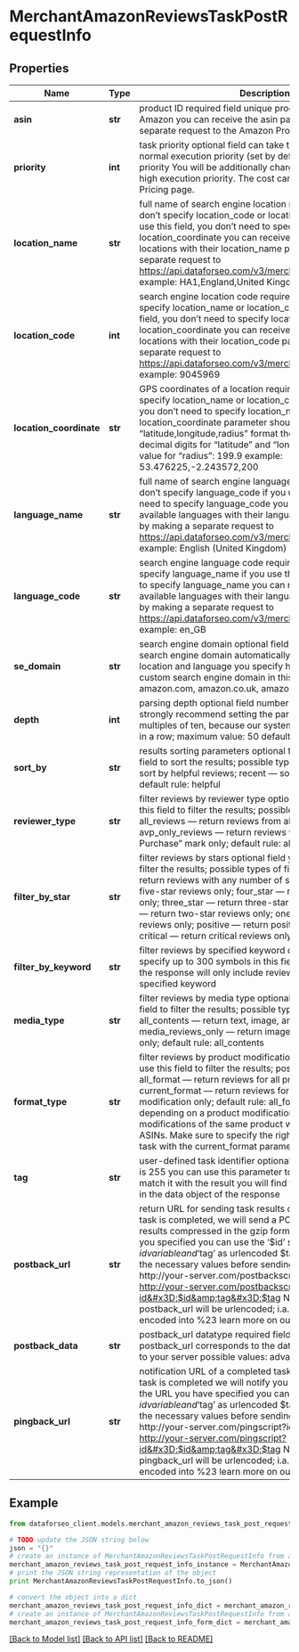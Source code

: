 # MerchantAmazonReviewsTaskPostRequestInfo


## Properties

Name | Type | Description | Notes
------------ | ------------- | ------------- | -------------
**asin** | **str** | product ID required field unique product identifier (ASIN) on Amazon you can receive the asin parameter by making a separate request to the Amazon Products endpoint | [optional] 
**priority** | **int** | task priority optional field can take the following values: 1 – normal execution priority (set by default) 2 – high execution priority You will be additionally charged for the tasks with high execution priority. The cost can be calculated on the Pricing page. | [optional] 
**location_name** | **str** | full name of search engine location required field if you don’t specify location_code or location_coordinate if you use this field, you don’t need to specify location_code or location_coordinate you can receive the list of available locations with their location_name parameters by making a separate request to https://api.dataforseo.com/v3/merchant/amazon/locations example: HA1,England,United Kingdom | [optional] 
**location_code** | **int** | search engine location code required field if you don’t specify location_name or location_coordinate if you use this field, you don’t need to specify location_name or location_coordinate you can receive the list of available locations with their location_code parameters by making a separate request to https://api.dataforseo.com/v3/merchant/amazon/locations example: 9045969 | [optional] 
**location_coordinate** | **str** | GPS coordinates of a location required field if you don’t specify location_name or location_code if you use this field, you don’t need to specify location_name or location_code location_coordinate parameter should be specified in the “latitude,longitude,radius” format the maximum number of decimal digits for “latitude” and “longitude”: 7 the minimum value for “radius”: 199.9 example: 53.476225,-2.243572,200 | [optional] 
**language_name** | **str** | full name of search engine language required field if you don’t specify language_code if you use this field, you don’t need to specify language_code you can receive the list of available languages with their language_name parameters by making a separate request to https://api.dataforseo.com/v3/merchant/amazon/languages example: English (United Kingdom) | [optional] 
**language_code** | **str** | search engine language code required field if you don’t specify language_name if you use this field, you don’t need to specify language_name you can receive the list of available languages with their language_code parameters by making a separate request to https://api.dataforseo.com/v3/merchant/amazon/languages example: en_GB | [optional] 
**se_domain** | **str** | search engine domain optional field we choose the relevant search engine domain automatically according to the location and language you specify however, you can set a custom search engine domain in this field example: amazon.com, amazon.co.uk, amazon.fr, etc. | [optional] 
**depth** | **int** | parsing depth optional field number of reviews in SERP; we strongly recommend setting the parsing depth in the multiples of ten, because our system processes ten reviews in a row; maximum value: 50 default value: 10 | [optional] 
**sort_by** | **str** | results sorting parameters optional field you can use this field to sort the results; possible types of sorting: helpful — sort by helpful reviews; recent — sort by recent reviews; default rule: helpful | [optional] 
**reviewer_type** | **str** | filter reviews by reviewer type optional field you can use this field to filter the results; possible types of filtering: all_reviews — return reviews from all reviewers; avp_only_reviews — return reviews with the “Verified Purchase” mark only; default rule: all_reviews | [optional] 
**filter_by_star** | **str** | filter reviews by stars optional field you can use this field to filter the results; possible types of filtering: all_stars — return reviews with any number of stars; five_star — return five-star reviews only; four_star — return four-star reviews only; three_star — return three-star reviews only; two_star — return two-star reviews only; one_star — return one-star reviews only; positive — return positive reviews only; critical — return critical reviews only; default rule: all_stars | [optional] 
**filter_by_keyword** | **str** | filter reviews by specified keyword optional field you can specify up to 300 symbols in this field; if you use this field, the response will only include reviews that contain the specified keyword | [optional] 
**media_type** | **str** | filter reviews by media type optional field you can use this field to filter the results; possible types of filtering: all_contents — return text, image, and video reviews; media_reviews_only — return image and video reviews only; default rule: all_contents | [optional] 
**format_type** | **str** | filter reviews by product modification optional field you can use this field to filter the results; possible types of filtering: all_format — return reviews for all product modifications; current_format — return reviews for the current product modification only; default rule: all_format; Note: ASINs vary depending on a product modification. Thus, two modifications of the same product will have two different ASINs. Make sure to specify the right ASIN when setting a task with the current_format parameter | [optional] 
**tag** | **str** | user-defined task identifier optional field the character limit is 255 you can use this parameter to identify the task and match it with the result you will find the specified tag value in the data object of the response | [optional] 
**postback_url** | **str** | return URL for sending task results optional field once the task is completed, we will send a POST request with its results compressed in the gzip format to the postback_url you specified you can use the ‘$id’ string as a $id variable and ‘$tag’ as urlencoded $tag variable. We will set the necessary values before sending the request. example: http://your-server.com/postbackscript?id&#x3D;$id http://your-server.com/postbackscript?id&#x3D;$id&amp;tag&#x3D;$tag Note: special symbols in postback_url will be urlencoded; i.a., the # symbol will be encoded into %23 learn more on our Help Center | [optional] 
**postback_data** | **str** | postback_url datatype required field if you specify postback_url corresponds to the datatype that will be sent to your server possible values: advanced, html | [optional] 
**pingback_url** | **str** | notification URL of a completed task optional field when a task is completed we will notify you by GET request sent to the URL you have specified you can use the ‘$id’ string as a $id variable and ‘$tag’ as urlencoded $tag variable. We will set the necessary values before sending the request. example: http://your-server.com/pingscript?id&#x3D;$id http://your-server.com/pingscript?id&#x3D;$id&amp;tag&#x3D;$tag Note: special symbols in pingback_url will be urlencoded; i.a., the # symbol will be encoded into %23 learn more on our Help Center | [optional] 

## Example

```python
from dataforseo_client.models.merchant_amazon_reviews_task_post_request_info import MerchantAmazonReviewsTaskPostRequestInfo

# TODO update the JSON string below
json = "{}"
# create an instance of MerchantAmazonReviewsTaskPostRequestInfo from a JSON string
merchant_amazon_reviews_task_post_request_info_instance = MerchantAmazonReviewsTaskPostRequestInfo.from_json(json)
# print the JSON string representation of the object
print MerchantAmazonReviewsTaskPostRequestInfo.to_json()

# convert the object into a dict
merchant_amazon_reviews_task_post_request_info_dict = merchant_amazon_reviews_task_post_request_info_instance.to_dict()
# create an instance of MerchantAmazonReviewsTaskPostRequestInfo from a dict
merchant_amazon_reviews_task_post_request_info_form_dict = merchant_amazon_reviews_task_post_request_info.from_dict(merchant_amazon_reviews_task_post_request_info_dict)
```
[[Back to Model list]](../README.md#documentation-for-models) [[Back to API list]](../README.md#documentation-for-api-endpoints) [[Back to README]](../README.md)


